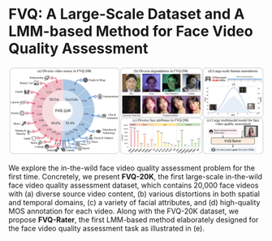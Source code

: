 # FVQ: A Large-Scale Dataset and A LMM-based Method for Face Video Quality Assessment

<img src="assets/teaser.png" /> 

We explore the in-the-wild face video quality assessment problem for the first time. Concretely, we present **FVQ-20K**, the first large-scale in-the-wild face video quality assessment dataset, which contains 20,000 face videos with (a) diverse source video content, (b) various distortions in both spatial and temporal domains, (c) a variety of facial attributes, and (d) high-quality MOS annotation for each video. Along with the FVQ-20K dataset, we propose **FVQ-Rater**, the first LMM-based method elaborately designed for the face video quality assessment task as illustrated in (e).
